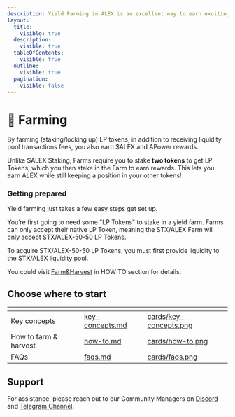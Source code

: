 ```yaml
---
description: Yield Farming in ALEX is an excellent way to earn exciting returns on the platform.
layout:
  title:
    visible: true
  description:
    visible: true
  tableOfContents:
    visible: true
  outline:
    visible: true
  pagination:
    visible: false
---
```


# 🌾 Farming

By farming (staking/locking up) LP tokens, in addition to receiving liquidity pool transactions fees, you also earn $ALEX and APower rewards.

Unlike $ALEX Staking, Farms require you to stake **two tokens** to get LP Tokens, which you then stake in the Farm to earn rewards. This lets you earn ALEX while still keeping a position in your other tokens!

### Getting prepared

Yield farming just takes a few easy steps get set up.

You’re first going to need some "LP Tokens" to stake in a yield farm. Farms can only accept their native LP Token, meaning the STX/ALEX Farm will only accept STX/ALEX-50-50 LP Tokens.

To acquire STX/ALEX-50-50 LP Tokens, you must first provide liquidity to the STX/ALEX liquidity pool.

You could visit [Farm\&Harvest](../how-to/farm-and-harvest.md) in HOW TO section for details.

## Choose where to start

<table data-view="cards"><thead><tr><th></th><th data-hidden data-card-target data-type="content-ref"></th><th data-hidden data-card-cover data-type="files"></th></tr></thead><tbody><tr><td>Key concepts</td><td><a href="key-concepts.md">key-concepts.md</a></td><td><a href="../../.gitbook/assets/cards/key-concepts.png">cards/key-concepts.png</a></td></tr><tr><td>How to farm & harvest</td><td><a href="how-to.md">how-to.md</a></td><td><a href="../../.gitbook/assets/cards/how-to.png">cards/how-to.png</a></td></tr><tr><td>FAQs</td><td><a href="faqs.md">faqs.md</a></td><td><a href="../../.gitbook/assets/cards/faqs.png">cards/faqs.png</a></td></tr></tbody></table>

## Support

For assistance, please reach out to our Community Managers on [Discord](https://discord.com/invite/alexlab) and [Telegram Channel](https://t.me/AlexCommunity).


